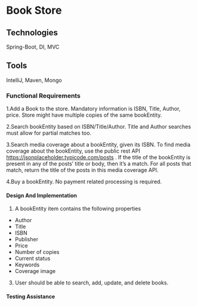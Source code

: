 # Book Store 

## Technologies
Spring-Boot, DI, MVC

## Tools
IntelliJ, Maven, Mongo


### Functional Requirements


1.Add a Book to the store. Mandatory information is ISBN, Title, Author, price. Store might have multiple copies of the same bookEntity.

2.Search bookEntity based on ISBN/Title/Author. Title and Author searches must allow for partial matches too.

3.Search media coverage about a bookEntity, given its ISBN. To find media coverage about the bookEntity, use the public rest API https://jsonplaceholder.typicode.com/posts . If the title of the bookEntity is present in any of the posts’ title or body, then it’s a match. For all posts that match, return the title of the posts in this media coverage API.

4.Buy a bookEntity. No payment related processing is required. 

#### Design And Implementation


1. A bookEntity item contains the following properties 

  * Author
  * Title
  * ISBN
  * Publisher
  * Price
  * Number of copies
  * Current status
  * Keywords
  * Coverage image

3. User should be able to search, add, update, and delete books.


#### Testing Assistance